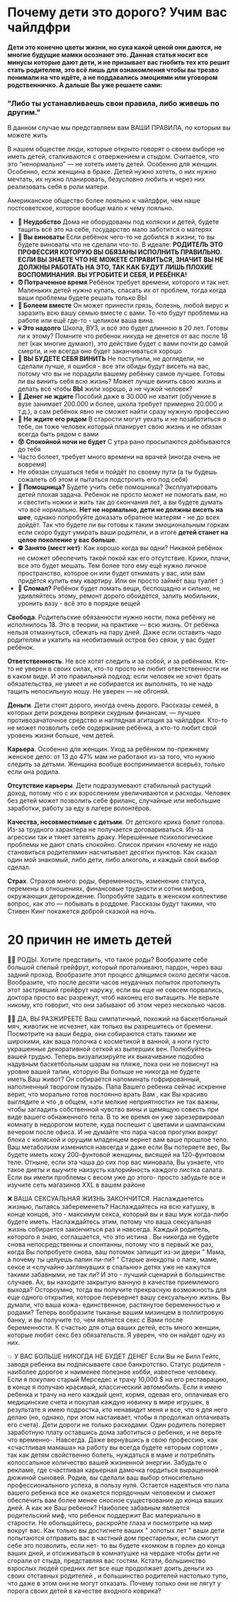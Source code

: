 # Почему дети это дорого? Учим вас чайлдфри
**Дети это конечно цветы жизни, но сука какой ценой они даются, не многие будущие мамки осознают это. Данная статья носит все минусы которые дают дети, и не призывает вас гнобить тех кто решит стать родителем, это всё лишь для ознакомления чтобы вы трезво понимали на что идёте, а не поддавались эмоциями или уговором родственничко.
А дальше Вы уже решаете сами:**

### "Либо ты устанавливаешь свои правила, либо живешь по другим."
В данном случае мы представляем вам ВАШИ ПРАВИЛА, по которым вы можете жить

В нашем обществе люди, которые открыто говорят о своем выборе не иметь детей, сталкиваются с отвержением и стыдом. Считается, что это “ненормально” — не хотеть иметь детей. Особенно для женщин. Особенно, если женщина в браке. Детей нужно хотеть, о них нужно мечтать, их нужно планировать, безусловно любить и через них реализовать себя в роли матери.

Американское общество более лояльно к чайлдфри, чем наше постсоветское, которое вообще мало к чему лояльно.

- **🤯 Неудобство** Дома не оборудованы под коляски и детей, будете тащить всё это на себе, государство мало заботится о матерях
- **🤬 Вы виноваты** Если ребёнок чего-то не добился в жизни, то вы будете виноваты что не сделали что-то. В идеале: **РОДИТЕЛЬ ЭТО ПРОФЕССИЯ КОТОРУЮ ВЫ ОБЯЗАНЫ ИСПОЛНИТЬ ПРАВИЛЬНО. ЕСЛИ ВЫ ЗНАЕТЕ ЧТО НЕ МОЖЕТЕ СПРАВИТЬСЯ, ЗНАЧИТ ВЫ НЕ ДОЛЖНЫ РАБОТАТЬ НА ЭТО, ТАК КАК БУДУТ ЛИШЬ ПЛОХИЕ ВОСПОМИНАНИЯ. ВЫ УГРОБИТЕ И СЕБЯ, И РЕБЁНКА!**
- **⏰ Потраченное время** Ребёнок требует времени, которого и так нет. Маленьких детей нужно купать, спасать их от проблем, тогда когда ваши проблемы будете решать только ВЫ
- **🤮 Болеем вместе** Он может принести грязь, болезнь, любой вирус и заразить всю вашу семью вместе с вами. То что будут проблемы на работе или ещё где-то - целиком ваша вина.
- **💀 Это надолго** Школа, ВУЗ, и всё это будет длинною в 20 лет. Готовы ли к этому? Помните что ребенок никуда не денется от вас после 18 лет (как многие думают), это действие будет с вами почти до самой смерти, и не всегда оно будет заканчиваться хорошо
- **🥺 ВЫ БУДЕТЕ СЕБЯ ВИНИТЬ** Не поступили, не доглядели, не сделали лучше, я ошибся - все эти обиды будут висеть на вас, потому что вы не порадили вашему ребёнку самое лучшее. Готовы ли вы винить себя всю жизнь? Может лучше винить свою жизнь и делать всё чтобы **ВЫ** жили хорошо, а не чужой человек?
- **💸 Денег не ждите** Пособий даже в 30.000 не хватит (обучение в вузе занимает 200.000 и более, школа требует примерно 20.000 и т.д.), а сам ребёнок явно не сможет найти сразу нужную профессию
- **🔧 Не ждите его рядом** В старости могут уехать и не позаботиться о тебе, он тоже человек который планирует свою жизнь и не обязан всегда быть рядом с вами
- **😵 Спокойной ночи не будет** С утра рано просыпаются доёбываются до тебя
- Часто болеет, требует много времени на врачей (иногда очень не вовремя) 
- Не обязан слушаться тебя и пойдёт по своему пути (а ты будешь сожалеть об этом и пытаться подстроить его под себя)
- **💉 Помощница?** Будете учить себе помошника? Эксплуатировать детей плохая задача. Ребенок не просто может не помогать вам, но и свестить ножки и жить так до скончания лет, а вы будете думать что всё нормально. **Нет не нормально, дети не должны висеть на шее**, однако попробуйте доказать обратное матерям - не до всех дойдёт. Так что будете ли вы готовы к таким эмоциональным горкам если скоро будут умирать ваши родители, и в итоге **детей станет на целое поколение у вас больше**.
- **⛔ Занято (мест нет)**: Как хорошо когда вы одни? Никакой ребёнок не сможет обеспечить такой покой как его отсутствие. Крики, плачи, все это будет мешать. Тем более того ему ещё нужно личное пространство, которое он или будет отнимать у вас, или вам придётся купить ему квартиру. Или он просто займёт ваш туалет :) 
- **🧨 Сломал?** Ребёнок будет ломать вещи, беспощадно и сильно, не удивляйтесь этому, ремонт дорого обойдётся, залить мобильник, уронить вазу - всё это в порядке вещей

**Свобода**. Родительские обязанности нужно нести, пока ребёнку не исполнилось 18. Это в теории, на практике — всю жизнь. От ребёнка нельзя отмахнуться, сбежать на пару дней. Даже если оставить чадо родителям и укатить на необитаемый остров без связи, у вас будет ребёнок.

**Ответственность**. Не все хотят следить и за собой, и за ребёнком. Кто-то не уверен в своих силах, кто-то просто не любит ответственности ни в каком виде. И это правильный подход: если человек не хочет брать обязательства, не умеет и не собирается их выполнять, то не надо тащить непосильную ношу. Не уверен — не обгоняй.

**Деньги**. Дети стоят дорого, иногда очень дорого. Рассказы семей, в которых дети рождены вопреки скудным финансам, — лучшее противозачаточное средство и наглядная агитация за чайлдфри. Кто-то не может позволить себе содержание ребёнка, а кто-то любит свой уровень жизни больше, чем детей.

**Карьера**. Особенно для женщин. Уход за ребёнком по-прежнему женское дело: от 13 до 47% мам не работают из-за того, что нужно следить за детьми. Женщина вообще воспринимается всерьёз, только если она родила.

**Отсутствие карьеры**. Дети подразумевают стабильный растущий доход, потому что с их взрослением увеличиваются и расходы. Человек без детей может позволить себе фриланс, случайные или небольшие заработки, работу за еду в лагере волонтёров.

**Качества, несовместимые с детьми**. От детского крика болит голова. Из-за трудного характера не получается договариваться. Из-за агрессии так и тянет затеять драку. Нерешённые психологические проблемы не дают спать спокойно. Список причин «почему не надо становиться родителями» насчитывает десятки пунктов. Как сказал один мой знакомый, либо дети, либо алкоголь, и каждый свой выбор сделал.

**Страх**. Страхов много: роды, беременность, изменение статуса, перемены в отношениях, финансовые трудности и сотни мифов, окружающих деторождение. Попробуйте задать в женском коллективе вопрос, как это — побывать в роддоме. Рассказы будут такими, что Стивен Кинг покажется доброй сказкой на ночь.

# 20 причин не иметь детей
👩‍🦽 РОДЫ. Хотите представить, что такое роды? Вообразите себе большой спелый грейфрут, который проталкивают, пардон, через ваш задний проход. Вообразите этот процесс длящимся около десяти часов. Вообразите, что после десяти часов неудачных попыток протолкнуть этот застрявший грейфрут наружу, если вы еще не совсем порвались, доктора просто вас разрежут, чтоб наконец его вытащить. Не верьте никому, кто говорит, что они забывают об этом через несколько часов.

👩‍🦱 ДА, ВЫ РАЗЖИРЕЕТЕ Ваш симпатичный, похожий на баскетбольный мяч, животик не исчезнет, как только вы разрешитесь от бремени. Посмотрите на ваши бедра, они собираются стать такими же широкими, как ваша полочка с косметикой в ванной, а ноги густо украшенные декоративной сеткой из выперших вен. Полюбуйтесь вашей грудью. Теперь визуализируйте их выкачивание подобно надувным баскетбольным шарам на пляже, пока они не повиснут на уровне вашей талии, которую Вы больше не никогда не будете иметь.Ваш живот? Он собирается напоминать гофрированный, наполненный творогом пузырь. Папа Вашего ребенка сейчас искренне верит, что морально готов постоянно врать Вам , как Вы красиво выглядите и что ,в общем, «эти мелкие неприятности» не так важны, чтобы загладить собственной чувство вины и щемящую совесть при виде вашего обнаженного тела. В то же время он уже зарезервировал комнату в недорогом мотеле, куда поспешит с цветами и шампанским вечером после офиса. И не думайте что пара часов прогулки вокруг блока с коляской и орущим младенцем вернет вам ваше прошлое тело. Ваш метаболизм изменился навсегда и даже если Вы потеряете вес, Вы будете иметь кожу 200-фунтовой женщины, висящей на 120-фунтовом теле. Отныне, если эта чаша до сих пор вас миновала, Вы узнаете, что такое диеты и выучите наизусть калорийность каждого листка салата. Если вы имели проблемы с весом уже до этого- просто забудьте все и изучите сеть магазинов ХХL в вашем районе

❌ ВАША СЕКСУАЛЬНАЯ ЖИЗНЬ ЗАКОНЧИТСЯ. Наслаждаететсь жизнью, пытаясь забеременеть? Наслаждайтесь на всю катушку, в конце концов, это - максимум секса, который вы и ваш муж когда-либо будете иметь. Наслаждайтесь этим, потому что ваша сексуальная жизнь собирается закончиться раз и навсегда. Каждый родитель, которого я знаю, соглашается, что это истина . Вы никогда не будете снова непосредственны и спонтанны, потому что в первый же раз, когда Вы попробуете снова, ваш потомок запищит из-зи двери " Мама, а почему ты целуешь папин пи-пи? " Старые анекдоты о папе, маме, сексе и «случайно заглянувших в спальню» детях уже не кажутся такими забавными, не так ли? И это - лучший сценарий в большинстве случаев. Ах, вы находите закрытую ванную в качестве приемлемого выхода? Остороумно, тогда вы получите прекрасную возможность для еще одного открытия, которое перевернет вашу сексуальную жизнь. Вы думали, что ваша кожа- единственное, растянутое беременностью и родами? Теперь вообразите тыканье вашим мизинцем в поллитровую банку, и вы получите то, чем является секс с Вами после беременности. К счастью для отца ваших детей, есть много женщин, которые любят секс без обязательств. Я уверен, что он найдет одну из них.

💥 У ВАС БОЛЬШЕ НИКОГДА НЕ БУДЕТ ДЕНЕГ Если Вы не Билл Гейтс, заводя ребенка вы подписываете свое банкротство. Статус родителя - наиболее дорогое и наименее полезное хобби, известное человеку. Если я покупаю старый Мерседес и трачу 10,000 $ на его реставрацию, в конце я получаю красивый, классический автомобиль. Если я имею ребенка и трачу на него каждый цент, кормя, одевая его, оплачивая его медицинские счета и покупая каждую новинку в мире игрушек, в результате я имею подростка, кто ненавидит меня и все, что я для него делаю (но, однако, при этом настаивает, чтобы я продолжал оплачивать его счета). Дети дороги не только расходами. Один родитель потеряет заработную плату оставшись дома заботиться о ребенке, и не верьте что временно-. Навсегда. Даже вернувшись в свою профессию, как «счастливая мамаша» на работу вы всегда будете «вторым сортом» , так как детям свойственно болеть, нуждаться в маме и потреблять колоссальное количество вашей жизненной энергии. Забудьте о рекламе, где счастливая карьерная дамочка гордиться выращенной дюжиной сыновей. Родив, вы сделали ваш выбор относительно профессионального успеха, в пользу нуля. Остается надеяться что папа вашего ребенка все же окажется порядочным человеком и сможет обеспечить вам более менее сносное существование до конца ваших дней. А как же Ваш ребенок? Наиболее забавным является родительский миф, что ребенок поддержит Вас материально в старости. Не обольщайтесь, раскройте глаза и посмотрите на мир вокруг вас. Как только вы достигнете ваших " золотых лет " ваши дети попытаются отправить вас в частный дом престарелых, если смогут себе это позволить, если нет- то вы будете «комком в горле» до конца ваших дней, и отсиживаться в комнатушке на чердаке чтобы дети не сгорали от стыда, представляя вас гостям. Кстати, большинство взрослых людей средних лет все еще продолжает доить деньги из своих отставных родителей , и большинство родителей настолько тупо, что даже в этом они не могут отказать. Почему только они не лягут у порога своих детей в качестве входного коврика?
